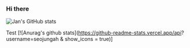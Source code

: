 ### Hi there

![Jan's GitHub stats](https://github-readme-stats.vercel.app/api?username=jschilpp)

Test
[![Anurag's github stats](https://github-readme-stats.vercel.app/api? username=seojungah & show_icons = true)]

